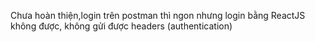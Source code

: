 Chưa hoàn thiện,login trên postman thì ngon nhưng login bằng ReactJS không được, không gửi được headers (authentication)